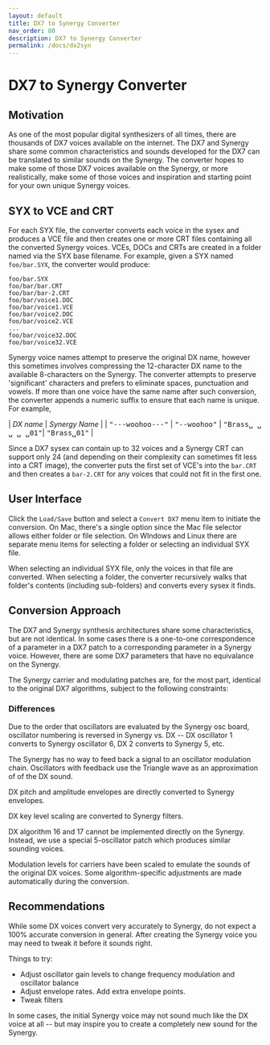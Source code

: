 ```yaml
---
layout: default
title: DX7 to Synergy Converter
nav_order: 80
description: DX7 to Synergy Converter
permalink: /docs/dx2syn
---
```


# DX7 to Synergy Converter

## Motivation

As one of the most popular digital synthesizers of all times, there
are thousands of DX7 voices available on the internet.  The DX7 and
Synergy share some common characteristics and sounds developed for the
DX7 can be translated to similar sounds on the Synergy.  The converter
hopes to make some of those DX7 voices available on the Synergy, or
more realistically, make some of those voices and inspiration and
starting point for your own unique Synergy voices.

## SYX to VCE and CRT

For each SYX file, the converter converts each voice in the sysex and
produces a VCE file and then creates one or more CRT files containing
all the converted Synergy voices.  VCEs, DOCs and CRTs are created in
a folder named via the SYX base filename.  For example, given a SYX
named `foo/bar.SYX`, the converter would produce:

```
foo/bar.SYX
foo/bar/bar.CRT
foo/bar/bar-2.CRT
foo/bar/voice1.DOC
foo/bar/voice1.VCE
foo/bar/voice2.DOC
foo/bar/voice2.VCE
...
foo/bar/voice32.DOC
foo/bar/voice32.VCE
```

Synergy voice names attempt to preserve the original DX name, however
this sometimes involves compressing the 12-character DX name to the
available 8-characters on the Synergy. The converter attempts to
preserve 'significant' characters and prefers to eliminate spaces,
punctuation and vowels. If more than one voice have the same name
after such conversion, the converter appends a numeric suffix to
ensure that each name is unique.  For example,

| *DX name*      | *Synergy Name* |
| <tt>"---woohoo---"</tt>  |  <tt>"--woohoo"</tt>
| <tt>"Brass&#9251; &#9251; &#9251; &#9251; &#9251;01"</tt>| <tt>"Brass&#9251;01"</tt> |


Since a DX7 sysex can contain up to 32 voices and a Synergy CRT can
support only 24 (and depending on their complexity can sometimes 
fit less into a CRT image), the converter puts the first set of VCE's into the
`bar.CRT` and then creates a `bar-2.CRT` for any voices that could not
fit in the first one.

## User Interface

Click the `Load/Save` button and select a `Convert DX7` menu item to
initiate the conversion.  On Mac, there's a single option since the
Mac file selector allows either folder or file selection.  On
WIndows and Linux there are separate menu items for selecting a folder
or selecting an individual SYX file.

When selecting an individual SYX file, only the voices in that file
are converted.    When selecting a folder, the converter recursively
walks that folder's contents (including sub-folders) and converts
every sysex it finds.

## Conversion Approach

The DX7 and Synergy synthesis architectures share some
characteristics, but are not identical.  In some cases there is a
one-to-one correspondence of a parameter in a DX7 patch to a
corresponding parameter in a Synergy voice.  However, there are some
DX7 parameters that have no equivalance on the Synergy.

The Synergy carrier and modulating patches are, for the most part,
identical to the original DX7 algorithms, subject to the following constraints:

### Differences

Due to the order that oscillators are evaluated by the Synergy osc board,
oscillator numbering is reversed in Synergy vs. DX -- DX oscillator 1
converts to Synergy oscillator 6, DX 2 converts to Synergy 5, etc.

The Synergy has no way to feed back a signal to an oscillator
modulation chain.  Oscillators with feedback use the Triangle wave as
an approximation of of the DX sound.

DX pitch and amplitude envelopes are directly converted to Synergy
envelopes.

DX key level scaling are converted to Synergy filters.

DX algorithm 16 and 17 cannot be implemented directly on the
Synergy. Instead, we use a special 5-oscillator patch which produces
similar sounding voices.

Modulation levels for carriers have been scaled to emulate the sounds
of the original DX voices.  Some algorithm-specific adjustments are
made automatically during the conversion.


## Recommendations

While some DX voices convert very accurately to Synergy, do not expect
a 100% accurate conversion in general.  After creating the Synergy
voice you may need to tweak it before it sounds right.

Things to try:

* Adjust oscillator gain levels to change frequency modulation and
  oscillator balance
* Adjust envelope rates. Add extra envelope points.
* Tweak filters 

In some cases, the initial Synergy voice may not sound much like the
DX voice at all -- but may inspire you to create a completely new
sound for the Synergy.  
